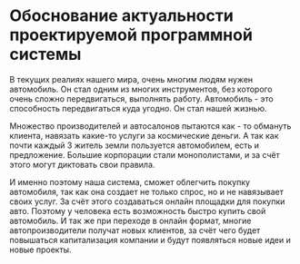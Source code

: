 # **Обоснование актуальности проектируемой программной системы**
В текущих реалиях нашего мира, очень многим людям нужен автомобиль. Он стал одним из многих инструментов, без которого очень сложно передвигаться, выполнять работу. Автомобиль - это способность передвигаться куда угодно. Он стал нашей жизнью.

Множество производителей и автосалонов пытаются как - то обмануть клиента, навязать какие-то услуги за космические деньги. А так как почти каждый 3 житель земли пользуется автомобилем, есть и предложение. Большие корпорации стали монополистами, и за счёт этого могут диктовать свои правила.

И именно поэтому наша система, сможет облегчить покупку автомобиля, так как она создает не только спрос, но и не навязывает своих услуг. За счёт этого создаваться онлайн площадки для покупки авто. Поэтому у человека есть возможность быстро купить свой автомобиль. И так же при переходе в онлайн формат, многие автопроизводители получат новых клиентов, за счёт чего будет повышаться капитализация компании и будут появляться новые идеи и новые проекты.
